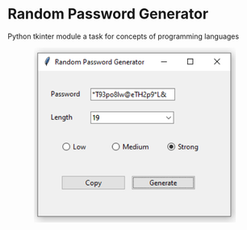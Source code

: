 # Random Password Generator
Python tkinter module a task for concepts of programming languages

<p align="center"><img src="generate_password.PNG" width="400"></p>
